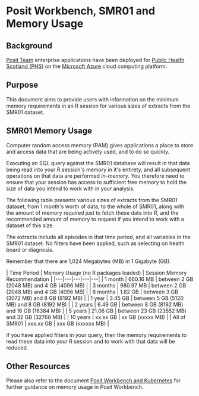 # Posit Workbench, SMR01 and Memory Usage

## Background

[Posit Team](https://posit.co/products/enterprise/team/) enterprise applications have been deployed for [Public Health Scotland (PHS)](https://publichealthscotland.scot/) on the [Microsoft Azure](https://azure.microsoft.com/en-gb/) cloud computing platform.

## Purpose

This document aims to provide users with information on the minimum memory requirements in an R session for various sizes of extracts from the SMR01 dataset.

## SMR01 Memory Usage

Computer random access memory (RAM) gives applications a place to store and access data that are being actively used, and to do so quickly.

Executing an SQL query against the SMR01 database will result in that data being read into your R session's memory in it's entirety, and all subsequent operations on that data are performed *in-memory*. You therefore need to ensure that your session has access to sufficient free memory to hold the size of data you intend to work with in your analysis.

The following table presents various sizes of extracts from the SMR01 dataset, from 1 month's worth of data, to the whole of SMR01, along with the amount of memory required just to fetch these data into R, and the recommended amount of memory to request if you intend to work with a dataset of this size.

The extracts include all episodes in that time period, and all variables in the SMR01 dataset.  No filters have been applied, such as selecting on health board or diagnosis.

Remember that there are 1,024 Megabytes (MB) in 1 Gigabyte (GB).

| Time Period | Memory Usage (no R packages loaded) | Session Memory Recommendation |
|---|---|---|---|---|
| 1 month | 660.16 MB | between 2 GB (2048 MB) and 4 GB (4096 MB) |
| 3 months | 980.97 MB | between 2 GB (2048 MB) and 4 GB (4096 MB) |
| 6 months | 1.82 GB | between 3 GB (3072 MB) and 8 GB (8192 MB) |
| 1 year | 3.45 GB | between 5 GB (5120 MB) and 8 GB (8192 MB) |
| 2 years | 6.49 GB | between 8 GB (8192 MB) and 16 GB (16384 MB) |
| 5 years | 21.06 GB | between 23 GB (23552 MB) and 32 GB (32768 MB) |
| 10 years | xx.xx GB | xx GB (xxxxx MB) |
| All of SMR01 | xxx.xx GB | xxx GB (xxxxxx MB) |

If you have applied filters in your query, then the memory requirements to read these data into your R session and to work with that data will be reduced.

## Other Resources

Please also refer to the document [Posit Workbench and Kubernetes](https://github.com/Public-Health-Scotland/R-Resources/blob/master/posit_workbench_and_kubernetes.md) for further guidance on memory usage in Posit Workbench.
